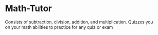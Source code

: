 # Math-Tutor
Consists of subtraction, division, addition, and multiplication. Quizzes you on your math abilities to practice for any quiz or exam
